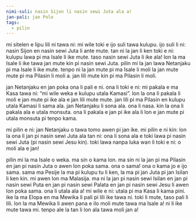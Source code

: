 ```yaml
---
nimi-suli: nasin Sijon li nasin sewi Juta ala a!
jan-pali: jan Polo
tags:
  - pilin
---
```


mi sitelen e lipu lili ni tawa ni: mi wile toki e ijo suli tawa kulupu. ijo suli li ni: nasin Sijon en nasin sewi Juta li ante mute. tan ni la jan li ken toki e ni: kulupu lawa pi ma Isale li ike mute. taso nasin sewi Juta li ike ala! lon la ma Isale li ike tawa jan mute kin pi nasin sewi Juta. pilin mi la jan lawa Netanjaku pi ma Isale li ike mute. tenpo ni la jan mute pi ma Isale li moli la jan mute mute pi ma Pilasin li moli a. jan lili mute kin pi ma Pilasin li moli.

jan Netanjaku en jan poka ona li pali e ni. ona li toki e ni: mi pakala e ma Kasa tawa ni: “mi wile weka e kulupu utala Kamasi”. lon la ona li pakala li moli e jan mute pi ike ala e jan lili mute mute. jan lili pi ma Pilasin en kulupu utala Kamasi li sama ala. jan Netanjaku li sona ala. ona li nasa. kin la ona li pakala ala e utala monsuta. ona li pakala e jan pi ike ala li lon e jan mute pi utala monsuta pi tenpo kama.

mi pilin e ni: jan Netanjaku o tawa tomo awen pi jan ike. mi pilin e ni kin: lon la ona li jan pi nasin sewi Juta ala tan ni: ona li sona ala e toki lawa pi nasin sewi Juta (pi nasin sewi Jesu kin). toki lawa nanpa luka wan li toki e ni: o moli ala e jan!

pilin mi la ma Isale o weka. ma sin o kama lon. ma sin ni la jan pi ma Pilasin en jan pi nasin Juta o awen lon poka sama. ona o sama! ona o kama jo e ijo sama. sama ma Pesije la ma pi kulupu tu li ken, la ma pi jan Juta pi jan Isilan li ken kin. mi awen lon ma Malasija. ma ni la jan pi nasin sewi Isilan en jan pi nasin sewi Puta en jan pi nasin sewi Palata en jan pi nasin sewi Jesu li awen lon poka sama. ona li utala ala a! mi wile e ni: utala pi ma Kasa li kama pini. ike la ma Elopa en ma Mewika li pali pi lili ike tawa ni. toki li mute, taso pali li lili. lon la ma Mewika li awen pana e ilo moli mute tawa ma Isale a! ni li ike mute tawa mi. tenpo ale la tan li lon ala tawa moli jan a!

